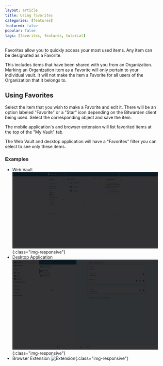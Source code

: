 ```yaml
---
layout: article
title: Using favorites
categories: [features]
featured: false
popular: false
tags: [favorites, features, tutorial]
---
```


Favorites allow you to quickly access your most used items. Any item can be designated as a Favorite. 

This includes items that have been shared with you from an Organization. Marking an Organization item as a Favorite will only pertain to your individual vault. It will not make the item a Favorite for all users of the Organization that it belongs to.

## Using Favorites

Select the item that you wish to make a Favorite and edit it. There will be an option labeled "Favorite" or a "Star" icon depending on the Bitwarden client being used. Select the corresponding object and save the item.

The mobile application's and browser extension will list favorited items at the top of the "My Vault" tab.

The Web Vault and desktop application will have a "Favorites" filter you can select to see only these items.

### Examples
- Web Vault
![Web Vault](/images/favorites/favorite_webvault.gif){:class="img-responsive"}
​
- Desktop Application
![Desktop](/images/favorites/favorite_desktop.gif){:class="img-responsive"}
​
- Browser Extension
![Extension](/images/favorites/favorite_extension.gif){:class="img-responsive"}